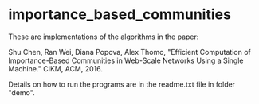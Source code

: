 # importance_based_communities
These are implementations of the algorithms in the paper: 

Shu Chen, Ran Wei, Diana Popova, Alex Thomo, "Efficient Computation of Importance-Based Communities in Web-Scale Networks Using a Single Machine." CIKM, ACM, 2016.

Details on how to run the programs are in the readme.txt file in folder "demo".
